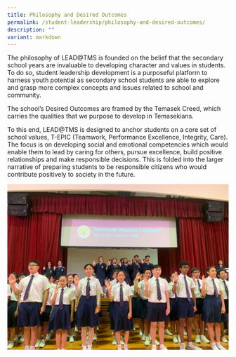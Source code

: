 ```yaml
---
title: Philosophy and Desired Outcomes
permalink: /student-leadership/philosophy-and-desired-outcomes/
description: ""
variant: markdown
---
```

The philosophy of LEAD@TMS is founded on the belief that the secondary school years are invaluable to developing character and values in students. To do so, student leadership development is a purposeful platform to harness youth potential as secondary school students are able to explore and grasp more complex concepts and issues related to school and community.

  

The school’s Desired Outcomes are framed by the Temasek Creed, which carries the qualities that we purpose to develop in Temasekians.

  

To this end, LEAD@TMS is designed to anchor students on a core set of school values, T-EPIC (Teamwork, Performance Excellence, Integrity, Care). The focus is on developing social and emotional competencies which would enable them to lead by caring for others, pursue excellence, build positive relationships and make responsible decisions. This is folded into the larger narrative of preparing students to be responsible citizens who would contribute positively to society in the future.

![](/images/sli%20%20%20.jpg)